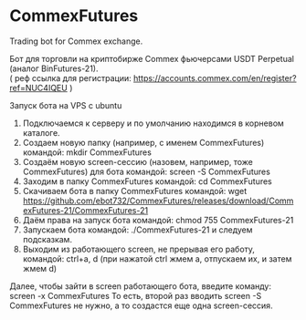 # CommexFutures

Trading bot for Commex exchange.

Бот для торговли на криптобирже Commex фьючерсами USDT Perpetual (аналог BinFutures-21).        
( реф ссылка для регистрации: https://accounts.commex.com/en/register?ref=NUC4IQEU )

Запуск бота на VPS с ubuntu

1. Подключаемся к серверу и по умолчанию находимся в корневом каталоге.
2. Создаем новую папку (например, с именем CommexFutures) командой:
   mkdir CommexFutures
3. Создаём новую screen-сессию (назовем, например, тоже CommexFutures) для бота командой:
   screen -S CommexFutures
4. Заходим в папку CommexFutures командой:
   cd CommexFutures
5. Скачиваем бота в папку CommexFutures командой:
   wget https://github.com/ebot732/CommexFutures/releases/download/CommexFutures-21/CommexFutures-21
6. Даём права на запуск бота командой:
   chmod 755 CommexFutures-21
7. Запускаем бота командой:
   ./CommexFutures-21
    и следуем подсказкам.
8. Выходим из работающего screen, не прерывая его работу, командой:
    ctrl+a, d (при нажатой ctrl жмем а, отпускаем их, и затем жмем d)

Далее, чтобы зайти в screen работающего бота, введите команду:
screen -x CommexFutures
То есть, второй раз вводить
screen -S CommexFutures
не нужно, а то создастся еще одна screen-сессия.
